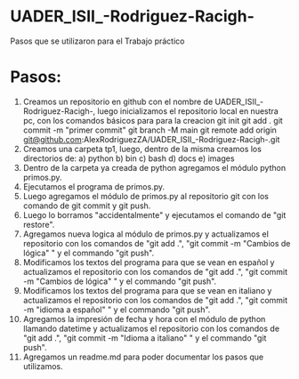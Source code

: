 # UADER_ISII_-Rodriguez-Racigh-
Pasos que se utilizaron para el Trabajo práctico
# Pasos:
1) Creamos un repositorio en github con el nombre de UADER_ISII_-Rodriguez-Racigh-, luego inicializamos el repositorio local en nuestra pc, con los comandos básicos para para la creacion 
git init 
git add .
git commit -m "primer commit"
git branch -M main
git remote add origin git@github.com:AlexRodriguezZA/UADER_ISII_-Rodriguez-Racigh-.git
2) Creamos una carpeta tp1, luego, dentro de la misma creamos los directorios de:
a) python
b) bin
c) bash
d) docs
e) images
3) Dentro de la carpeta ya creada de python agregamos el módulo python primos.py.
4) Ejecutamos el programa de primos.py.
5) Luego agregamos el módulo de primos.py al repositorio git con los comando de git commit y git push.
6) Luego lo borramos "accidentalmente" y ejecutamos el comando de "git restore".
7) Agregamos nueva logica al módulo de primos.py y actualizamos el repositorio con los comandos de "git add .", "git commit -m "Cambios de lógica" " y el commando "git push".
8) Modificamos los textos del programa para que se vean en español y actualizamos el repositorio con los comandos de "git add .", "git commit -m "Cambios de lógica" " y el commando "git push".
9) Modificamos los textos del programa para que se vean en italiano y actualizamos el repositorio con los comandos de "git add .", "git commit -m "idioma a español" " y el commando "git push".
10) Agregamos la impresión de fecha y hora con el módulo de python llamando datetime y actualizamos el repositorio con los comandos de "git add .", "git commit -m "Idioma a italiano" " y el commando "git push".
11) Agregamos un readme.md para poder documentar los pasos que utilizamos.   
